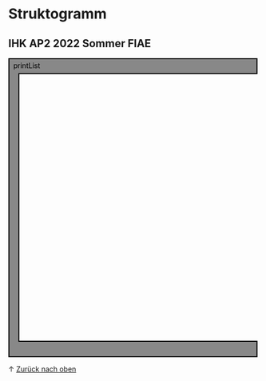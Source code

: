 # Struktogramm


## IHK AP2 2022 Sommer FIAE


<svg width="500" height="600">
    <!-- Funktion -->
    <path d="M1,1 498,1 498,31 21,31 21,567 498,567 498,598 1,598 Z" fill="#888" stroke="#000" stroke-width="2" />
    <text x="10" y="20" style="font:Arial;">printList</text>
</svg>

&uarr; [Zurück nach oben](#top)


